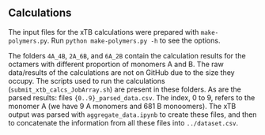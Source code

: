 ## Calculations
The input files for the xTB calculations were prepared with `make-polymers.py`. Run `python make-polymers.py -h` to see the options.

The folders `4A_4B`, `2A_6B`, and `6A_2B` contain the calculation results for the octamers with different proportion of monomers A and B. The raw data/results of the calculations are not on GitHub due to the size they occupy. The scripts used to run the calculations (`submit_xtb_calcs_JobArray.sh`) are present in these folders. As are the parsed results: files `{0..9}_parsed_data.csv`. The index, 0 to 9, refers to the monomer A (we have 9 A monomers and 681 B monoomers). The xTB output was parsed with `aggregate_data.ipynb` to create these files, and then to concatenate the information from all these files into `../dataset.csv`.